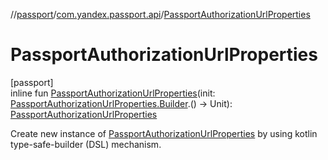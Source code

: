 //[passport](../../index.md)/[com.yandex.passport.api](index.md)/[PassportAuthorizationUrlProperties](-passport-authorization-url-properties.md)

# PassportAuthorizationUrlProperties

[passport]\
inline fun [PassportAuthorizationUrlProperties](-passport-authorization-url-properties.md)(init: [PassportAuthorizationUrlProperties.Builder](-passport-authorization-url-properties/-builder/index.md).() -&gt; Unit): [PassportAuthorizationUrlProperties](-passport-authorization-url-properties/index.md)

Create new instance of [PassportAuthorizationUrlProperties](-passport-authorization-url-properties/index.md) by using kotlin type-safe-builder (DSL) mechanism.
